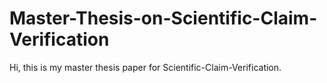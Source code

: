 # Master-Thesis-on-Scientific-Claim-Verification
Hi, this is my master thesis paper for Scientific-Claim-Verification.
